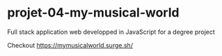 # projet-04-my-musical-world

Full stack application web developped in JavaScript for a degree project

Checkout <https://mymusicalworld.surge.sh/>